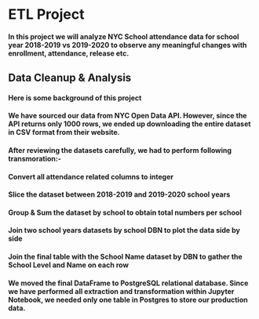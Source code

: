 # ETL Project
#### In this project we will analyze NYC School attendance data for school year 2018-2019 vs 2019-2020 to observe any meaningful changes with enrollment, attendance, release etc.

## Data Cleanup & Analysis
#### Here is some background of this project
#### We have sourced our data from NYC Open Data API. However, since the API returns only 1000 rows, we ended up downloading the entire dataset in CSV format from their website.
#### After reviewing the datasets carefully, we had to perform following transmoration:-
#### Convert all attendance related columns to integer
#### Slice the dataset between 2018-2019 and 2019-2020 school years
#### Group & Sum the dataset by school to obtain total numbers per school
#### Join two school years datasets by school DBN to plot the data side by side
#### Join the final table with the School Name dataset by DBN to gather the School Level and Name on each row
#### We moved the final DataFrame to PostgreSQL relational database. Since we have performed all extraction and transformation within Jupyter Notebook, we needed only one table in Postgres to store our production data.

